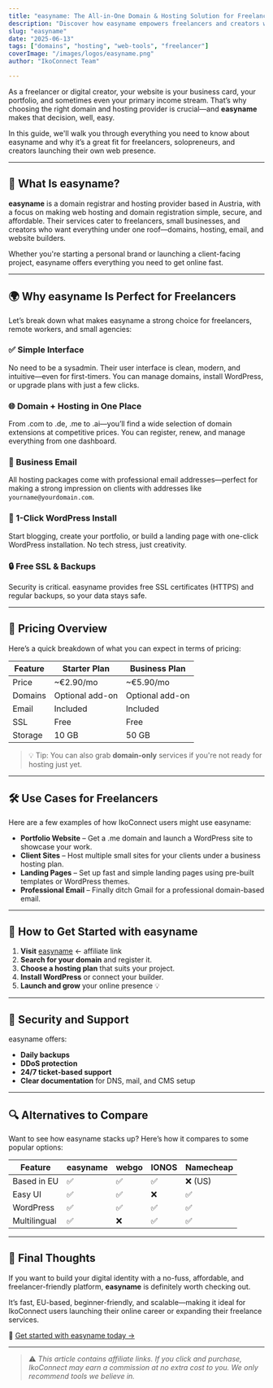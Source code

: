 ```yaml
---
title: "easyname: The All-in-One Domain & Hosting Solution for Freelancers"
description: "Discover how easyname empowers freelancers and creators with affordable domain registration, powerful hosting, and easy-to-use website tools—all in one place."
slug: "easyname"
date: "2025-06-13"
tags: ["domains", "hosting", "web-tools", "freelancer"]
coverImage: "/images/logos/easyname.png"
author: "IkoConnect Team"

---
```


As a freelancer or digital creator, your website is your business card, your portfolio, and sometimes even your primary income stream. That’s why choosing the right domain and hosting provider is crucial—and **easyname** makes that decision, well, easy.

In this guide, we'll walk you through everything you need to know about easyname and why it’s a great fit for freelancers, solopreneurs, and creators launching their own web presence.

---

## 🧠 What Is easyname?

**easyname** is a domain registrar and hosting provider based in Austria, with a focus on making web hosting and domain registration simple, secure, and affordable. Their services cater to freelancers, small businesses, and creators who want everything under one roof—domains, hosting, email, and website builders.

Whether you're starting a personal brand or launching a client-facing project, easyname offers everything you need to get online fast.

---

## 🌍 Why easyname Is Perfect for Freelancers

Let’s break down what makes easyname a strong choice for freelancers, remote workers, and small agencies:

### ✅ Simple Interface

No need to be a sysadmin. Their user interface is clean, modern, and intuitive—even for first-timers. You can manage domains, install WordPress, or upgrade plans with just a few clicks.

### 🌐 Domain + Hosting in One Place

From .com to .de, .me to .ai—you’ll find a wide selection of domain extensions at competitive prices. You can register, renew, and manage everything from one dashboard.

### 💼 Business Email

All hosting packages come with professional email addresses—perfect for making a strong impression on clients with addresses like `yourname@yourdomain.com`.

### 🚀 1-Click WordPress Install

Start blogging, create your portfolio, or build a landing page with one-click WordPress installation. No tech stress, just creativity.

### 🔒 Free SSL & Backups

Security is critical. easyname provides free SSL certificates (HTTPS) and regular backups, so your data stays safe.

---

## 💸 Pricing Overview

Here’s a quick breakdown of what you can expect in terms of pricing:

| Feature | Starter Plan | Business Plan |
|--------|--------------|----------------|
| Price | ~€2.90/mo | ~€5.90/mo |
| Domains | Optional add-on | Optional add-on |
| Email | Included | Included |
| SSL | Free | Free |
| Storage | 10 GB | 50 GB |

> 💡 Tip: You can also grab **domain-only** services if you're not ready for hosting just yet.

---

## 🛠️ Use Cases for Freelancers

Here are a few examples of how IkoConnect users might use easyname:

- **Portfolio Website** – Get a .me domain and launch a WordPress site to showcase your work.
- **Client Sites** – Host multiple small sites for your clients under a business hosting plan.
- **Landing Pages** – Set up fast and simple landing pages using pre-built templates or WordPress themes.
- **Professional Email** – Finally ditch Gmail for a professional domain-based email.

---

## 🔁 How to Get Started with easyname

1. **Visit** [easyname](https://www.easyname.com/?ref=ikoconnect123) ← affiliate link  
2. **Search for your domain** and register it.
3. **Choose a hosting plan** that suits your project.
4. **Install WordPress** or connect your builder.
5. **Launch and grow** your online presence 💡

---

## 🔐 Security and Support

easyname offers:

- **Daily backups**
- **DDoS protection**
- **24/7 ticket-based support**
- **Clear documentation** for DNS, mail, and CMS setup

---

## 🔍 Alternatives to Compare

Want to see how easyname stacks up? Here’s how it compares to some popular options:

| Feature         | easyname | webgo | IONOS | Namecheap |
|----------------|----------|-------|--------|-----------|
| Based in EU    | ✅       | ✅    | ✅     | ❌ (US)    |
| Easy UI        | ✅       | ✅    | ❌     | ✅         |
| WordPress      | ✅       | ✅    | ✅     | ✅         |
| Multilingual   | ✅       | ❌    | ✅     | ✅         |

---

## 🤝 Final Thoughts

If you want to build your digital identity with a no-fuss, affordable, and freelancer-friendly platform, **easyname** is definitely worth checking out.

It’s fast, EU-based, beginner-friendly, and scalable—making it ideal for IkoConnect users launching their online career or expanding their freelance services.

🔗 [Get started with easyname today →](https://www.easyname.com/?ref=ikoconnect123)

---

> ⚠️ *This article contains affiliate links. If you click and purchase, IkoConnect may earn a commission at no extra cost to you. We only recommend tools we believe in.*

